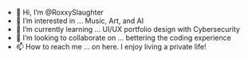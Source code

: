 - 👋 Hi, I’m @RoxxySlaughter
- 👀 I’m interested in ... Music, Art, and AI
- 🌱 I’m currently learning ... UI/UX portfolio design with Cybersecurity
- 💞️ I’m looking to collaborate on ... bettering the coding experience
- 📫 How to reach me ... on here. I enjoy living a private life!

<!---
RoxxySlaughter/RoxxySlaughter is a ✨ special ✨ repository because its `README.md` (this file) appears on your GitHub profile.
You can click the Preview link to take a look at your changes.
--->
